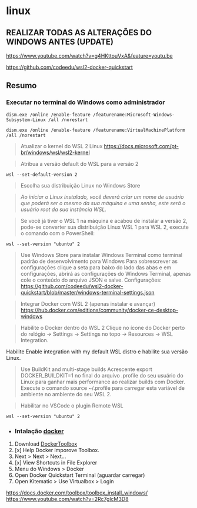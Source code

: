 # linux

## REALIZAR TODAS AS ALTERAÇÕES DO WINDOWS ANTES (UPDATE)

https://www.youtube.com/watch?v=g4HKttouVxA&feature=youtu.be

https://github.com/codeedu/wsl2-docker-quickstart


## Resumo

### Executar no terminal do Windows como administrador
```properties
dism.exe /online /enable-feature /featurename:Microsoft-Windows-Subsystem-Linux /all /norestart
```
```properties
dism.exe /online /enable-feature /featurename:VirtualMachinePlatform /all /norestart
```

> Atualizar o kernel do WSL 2 Linux
https://docs.microsoft.com/pt-br/windows/wsl/wsl2-kernel

> Atribua a versão default do WSL para a versão 2
```properties
wsl --set-default-version 2
```

> Escolha sua distribuição Linux no Windows Store

> *Ao iniciar o Linux instalado, você deverá criar um nome de usuário que poderá ser o mesmo da sua máquina e uma senha, este será o usuário root da sua instância WSL.*

> Se você já tiver o WSL 1 na máquina e acabou de instalar a versão 2, pode-se converter sua distribuição Linux WSL 1 para WSL 2, execute o comando com o PowerShell:
```properties
wsl --set-version "ubuntu" 2
```

> Use Windows Store para instalar Windows Terminal como terminal padrão de desenvolvimento para Windows
> Para sobrescrever as configurações clique a seta para baixo do lado das abas e em configurações, abrirá as configurações do Windows Terminal, apenas cole o conteúdo do arquivo JSON e salve.
Configurações: https://github.com/codeedu/wsl2-docker-quickstart/blob/master/windows-terminal-settings.json

> Integrar Docker com WSL 2 (apenas instalar e avançar)
https://hub.docker.com/editions/community/docker-ce-desktop-windows

> Habilite o Docker dentro do WSL 2
Clique no ícone do Docker perto do relógio -> Settings -> Settings no topo -> Resources -> WSL Integration.

Habilite Enable integration with my default WSL distro e habilite sua versão Linux.

> Use BuildKit and multi-stage builds
Acrescente export DOCKER_BUILDKIT=1 no final do arquivo .profile do seu usuário do Linux para ganhar mais performance ao realizar builds com Docker. Execute o comando source ~/.profile para carregar esta variável de ambiente no ambiente do seu WSL 2.

> Habilitar no VSCode o plugin Remote WSL

```Instlar Windows Terminal
wsl --set-version "ubuntu" 2
```






- ### Intalação [docker](https://www.docker.com)

1. Download [DockerToolbox](https://docs.docker.com/toolbox/toolbox_install_windows/)
1. [x] Help Docker imporove Toolbox.
1. Next > Next > Next...
1. [x] View Shortcuts in File Explorer
1. Menu do Windows > Docker
1. Open Docker Quickstart Terminal (aguardar carregar)
1. Open Kitematic > Use Virtualbox > Login


https://docs.docker.com/toolbox/toolbox_install_windows/
https://www.youtube.com/watch?v=2Rc7glcM3D8

